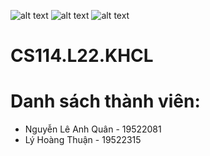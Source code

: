 ![alt text](https://img.shields.io/badge/Status-Working-brightgreen)
![alt text](https://img.shields.io/badge/Askme-Anything-blue)
![alt text](https://img.shields.io/badge/Laguage-Python-green)
# CS114.L22.KHCL
# Danh sách thành viên:
- Nguyễn Lê Anh Quân - 19522081
- Lý Hoàng Thuận - 19522315
